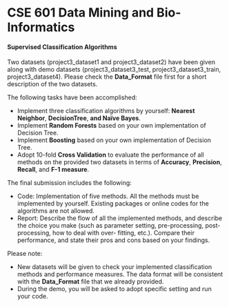 # CSE 601 Data Mining and Bio-Informatics
#### Supervised Classification Algorithms

Two datasets (project3\_dataset1 and project3\_dataset2) have been given along with demo datasets (project3\_dataset3\_test, project3\_dataset3\_train, project3\_dataset4). Please check the **Data_Format** file first for a short description of the two datasets.

The following tasks have been accomplished:

* Implement three classification algorithms by yourself: **Nearest Neighbor**, **DecisionTree**, **and Naïve Bayes**.
* Implement **Random Forests** based on your own implementation of Decision Tree.
* Implement **Boosting** based on your own implementation of Decision Tree.
* Adopt 10-fold **Cross Validation** to evaluate the performance of all methods on the provided two datasets in terms of **Accuracy**, **Precision**, **Recall**, and **F-1 measure**.

The final submission includes the following:

* Code: Implementation of five methods. All the methods must be implemented by yourself. Existing packages or online codes for the algorithms are not allowed.
* Report: Describe the flow of all the implemented methods, and describe the choice you make (such as parameter setting, pre-processing, post-processing, how to deal with over- fitting, etc.). Compare their performance, and state their pros and cons based on your findings.

Please note:
* New datasets will be given to check your implemented classification methods and performance measures. The data format will be consistent with the **Data_Format** file that we already provided.
* During the demo, you will be asked to adopt specific setting and run your code.
